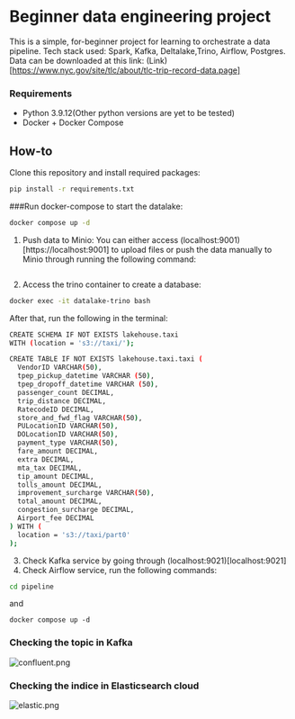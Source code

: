 Beginner data engineering project
===============================

This is a simple, for-beginner project for learning to orchestrate a data pipeline. Tech stack used: Spark, Kafka, Deltalake,Trino, Airflow, Postgres.  
Data can be downloaded at this link: (Link)[https://www.nyc.gov/site/tlc/about/tlc-trip-record-data.page]

### Requirements
- Python 3.9.12(Other python versions are yet to be tested)
- Docker + Docker Compose 

## How-to
Clone this repository  and install required packages: 
```bash 
pip install -r requirements.txt
```

###Run docker-compose to start the datalake: 
```bash
docker compose up -d
```
1. Push data to Minio: 
You can either access (localhost:9001)[https://localhost:9001] to upload files or push the data manually to Minio through running the following command: 
```bash

```
2. Access the trino container to create a database:
```bash
docker exec -it datalake-trino bash
```
After that, run the following in the terminal: 
```bash 
CREATE SCHEMA IF NOT EXISTS lakehouse.taxi
WITH (location = 's3://taxi/');

CREATE TABLE IF NOT EXISTS lakehouse.taxi.taxi (
  VendorID VARCHAR(50),
  tpep_pickup_datetime VARCHAR (50),
  tpep_dropoff_datetime VARCHAR (50),
  passenger_count DECIMAL,
  trip_distance DECIMAL,
  RatecodeID DECIMAL, 
  store_and_fwd_flag VARCHAR(50), 
  PULocationID VARCHAR(50),
  DOLocationID VARCHAR(50), 
  payment_type VARCHAR(50), 
  fare_amount DECIMAL, 
  extra DECIMAL, 
  mta_tax DECIMAL, 
  tip_amount DECIMAL, 
  tolls_amount DECIMAL, 
  improvement_surcharge VARCHAR(50),
  total_amount DECIMAL,
  congestion_surcharge DECIMAL, 
  Airport_fee DECIMAL
) WITH (
  location = 's3://taxi/part0'
);
```
3. Check Kafka service by going through (localhost:9021)[localhost:9021] 
4. Check Airflow service, run the following commands: 
```bash
cd pipeline
```
and 
```
docker compose up -d
```



### Checking the topic in Kafka 
![confluent.png](imgs%2Fconfluent.png)

### Checking the indice in Elasticsearch cloud
![elastic.png](imgs%2Felastic.png)
</details>



